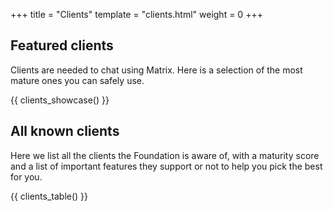 +++
title = "Clients"
template = "clients.html"
weight = 0
+++

## Featured clients

Clients are needed to chat using Matrix. Here is a selection of the most mature
ones you can safely use.

{{ clients_showcase() }}

## All known clients

Here we list all the clients the Foundation is aware of, with a maturity score
and a list of important features they support or not to help you pick the best
for you.

{{ clients_table() }}
